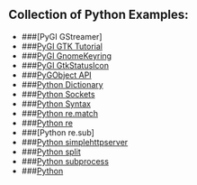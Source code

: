 ## Collection of Python Examples:

- ###[PyGI GStreamer]
- ###[PyGI GTK Tutorial](http://python-gtk-3-tutorial.readthedocs.io/)
- ###[PyGI GnomeKeyring](PythonGIGnomeKeyring.md)
- ###[PyGI GtkStatusIcon](PythonGIGtkStatusIcon.md)
- ###[PyGObject API](https://lazka.github.io/pgi-docs/)
- ###[Python Dictionary](PythonDictionary.md)
- ###[Python Sockets](http://pleac.sourceforge.net/pleac_python/sockets.html)
- ###[Python Syntax](PythonSyntax.md)
- ###[Python re.match](PythonReMatch.md)
- ###[Python re](PythonRe.md)
- ###[Python re.sub]
- ###[Python simplehttpserver](Pythonsimplehttpserver.md)
- ###[Python split](Pythonsplit.md)
- ###[Python subprocess](Pythonsubprocess.md)
- ###[Python](Python.md)